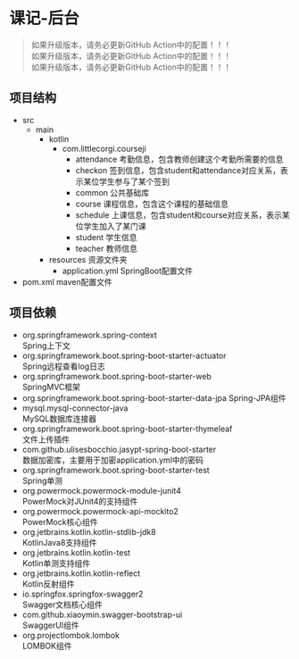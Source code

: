 # 课记-后台

> 如果升级版本，请务必更新GitHub Action中的配置！！！  
> 如果升级版本，请务必更新GitHub Action中的配置！！！  
> 如果升级版本，请务必更新GitHub Action中的配置！！！

## 项目结构

- src
    - main
        - kotlin
            - com.littlecorgi.courseji
                - attendance 考勤信息，包含教师创建这个考勤所需要的信息
                - checkon 签到信息，包含student和attendance对应关系，表示某位学生参与了某个签到
                - common 公共基础库
                - course 课程信息，包含这个课程的基础信息
                - schedule 上课信息，包含student和course对应关系，表示某位学生加入了某门课
                - student 学生信息
                - teacher 教师信息
        - resources 资源文件夹
            - application.yml SpringBoot配置文件
- pom.xml maven配置文件

## 项目依赖

- org.springframework.spring-context   
  Spring上下文
- org.springframework.boot.spring-boot-starter-actuator  
  Spring远程查看log日志
- org.springframework.boot.spring-boot-starter-web  
  SpringMVC框架
- org.springframework.boot.spring-boot-starter-data-jpa Spring-JPA组件
- mysql.mysql-connector-java  
  MySQL数据库连接器
- org.springframework.boot.spring-boot-starter-thymeleaf  
  文件上传插件
- com.github.ulisesbocchio.jasypt-spring-boot-starter  
  数据加密库，主要用于加密application.yml中的密码
- org.springframework.boot.spring-boot-starter-test  
  Spring单测
- org.powermock.powermock-module-junit4  
  PowerMock对JUnit4的支持组件
- org.powermock.powermock-api-mockito2  
  PowerMock核心组件
- org.jetbrains.kotlin.kotlin-stdlib-jdk8  
  KotlinJava8支持组件
- org.jetbrains.kotlin.kotlin-test  
  Kotlin单测支持组件
- org.jetbrains.kotlin.kotlin-reflect  
  Kotlin反射组件
- io.springfox.springfox-swagger2  
  Swagger文档核心组件
- com.github.xiaoymin.swagger-bootstrap-ui  
  SwaggerUI组件
- org.projectlombok.lombok  
  LOMBOK组件